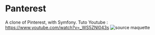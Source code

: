 # Panterest
A clone of Pinterest, with Symfony.
Tuto Youtube : https://www.youtube.com/watch?v=_WS5ZNl043s
![source maquette]( https://www.youtube.com/watch?v=_WS5ZNl043s )
